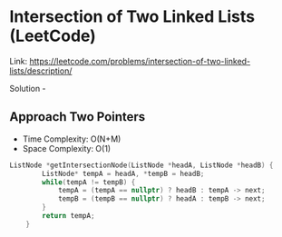 # Intersection of Two Linked Lists (LeetCode)
Link: https://leetcode.com/problems/intersection-of-two-linked-lists/description/

Solution - 
## Approach Two Pointers
- Time Complexity: O(N+M)
 - Space Complexity: O(1)
```C++
ListNode *getIntersectionNode(ListNode *headA, ListNode *headB) {
        ListNode* tempA = headA, *tempB = headB;
        while(tempA != tempB) {
            tempA = (tempA == nullptr) ? headB : tempA -> next;
            tempB = (tempB == nullptr) ? headA : tempB -> next;
        }
        return tempA;
    }
```